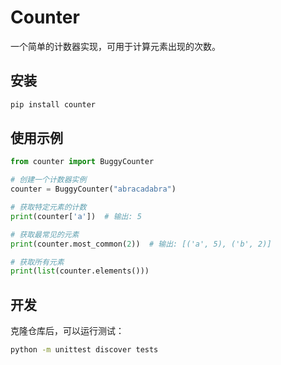 # Counter

一个简单的计数器实现，可用于计算元素出现的次数。

## 安装

```bash
pip install counter
```

## 使用示例

```python
from counter import BuggyCounter

# 创建一个计数器实例
counter = BuggyCounter("abracadabra")

# 获取特定元素的计数
print(counter['a'])  # 输出: 5

# 获取最常见的元素
print(counter.most_common(2))  # 输出: [('a', 5), ('b', 2)]

# 获取所有元素
print(list(counter.elements()))
```

## 开发

克隆仓库后，可以运行测试：

```bash
python -m unittest discover tests
```